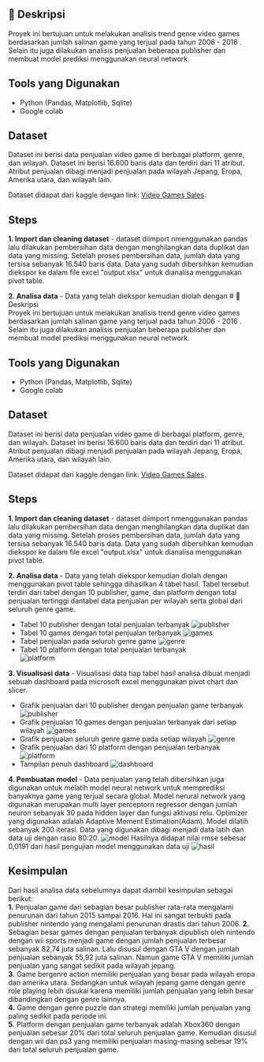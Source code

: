 ## 📌 Deskripsi  
Proyek ini bertujuan untuk melakukan analisis trend genre video games berdasarkan jumlah salinan game yang terjual pada tahun 2006 - 2016 . Selain itu juga dilakukan analisis penjualan beberapa publisher dan membuat model prediksi menggunakan neural network.  

## Tools yang Digunakan  
- Python (Pandas, Matplotlib, Sqlite)  
- Google colab

## Dataset  
Dataset ini berisi data penjualan video game di berbagai platform, genre, dan wilayah. Dataset ini berisi 16.600 baris data dan terdiri dari 11 atribut. Atribut penjualan dibagi menjadi penjualan pada wilayah Jepang, Eropa, Amerika utara, dan wilayah lain. 

Dataset didapat dari kaggle dengan link: [Video Games Sales](https://www.kaggle.com/datasets/anandshaw2001/video-game-sales/data).  

## Steps
**1. Import dan cleaning dataset** -  dataset diimport nmenggunakan pandas lalu dilakukan pembersihan data dengan menghilangkan data duplikat dan data yang missing. Setelah proses pembersihan data, jumlah data yang tersisa sebanyak 16.540 baris data. Data yang sudah dibersihkan kemudian diekspor ke dalam file excel "output.xlsx" untuk dianalisa menggunakan pivot table.

**2. Analisa data** -  Data yang telah diekspor kemudian diolah dengan # 📌 Deskripsi  
Proyek ini bertujuan untuk melakukan analisis trend genre video games berdasarkan jumlah salinan game yang terjual pada tahun 2006 - 2016 . Selain itu juga dilakukan analisis penjualan beberapa publisher dan membuat model prediksi menggunakan neural network.  

## Tools yang Digunakan  
- Python (Pandas, Matplotlib, Sqlite)  
- Google colab

## Dataset  
Dataset ini berisi data penjualan video game di berbagai platform, genre, dan wilayah. Dataset ini berisi 16.600 baris data dan terdiri dari 11 atribut. Atribut penjualan dibagi menjadi penjualan pada wilayah Jepang, Eropa, Amerika utara, dan wilayah lain. 

Dataset didapat dari kaggle dengan link: [Video Games Sales](https://www.kaggle.com/datasets/anandshaw2001/video-game-sales/data).  

## Steps
**1. Import dan cleaning dataset** -  dataset diimport nmenggunakan pandas lalu dilakukan pembersihan data dengan menghilangkan data duplikat dan data yang missing. Setelah proses pembersihan data, jumlah data yang tersisa sebanyak 16.540 baris data. Data yang sudah dibersihkan kemudian diekspor ke dalam file excel "output.xlsx" untuk dianalisa menggunakan pivot table.

**2. Analisa data** -  Data yang telah diekspor kemudian diolah dengan menggunakan pivot table sehingga dihasilkan 4 tabel hasil. Tabel tersebut terdiri dari tabel dengan 10 publisher, game, dan platform dengan total penjualan tertinggi dantabel data penjualan per wilayah serta global dari seluruh genre game.
* Tabel 10 publisher dengan total penjualan terbanyak
![publisher](video%20game%20sales/images/1.png)
* Tabel 10 games dengan total penjualan terbanyak 
![games](video%20game%20sales/images/2.png)
* Tabel penjualan pada seluruh genre game
![genre](video%20game%20sales/images/3.png)
* Tabel 10 platform dengan total penjualan terbanyak  
![platform](video%20game%20sales/images/4.png)

**3. Visualisasi data** - Visualisasi data tiap tabel hasil analisa dibuat menjadi sebuah dashboard pada microsoft excel menggunakan pivot chart dan slicer.
* Grafik penjualan dari 10 publisher dengan penjualan game terbanyak
![publisher](video%20game%20sales/images/51.png)
* Grafik penjualan 10 games dengan penjualan terbanyak dari setiap wilayah
![games](video%20game%20sales/images/52.png)
* Grafik penjualan seluruh genre game pada setiap wilayah
![genre](video%20game%20sales/images/53.png)
* Grafik penjualan dari 10 platform dengan penjualan terbanyak
![platform](video%20game%20sales/images/54.png)
* Tampilan penuh dashboard
![dashboard](video%20game%20sales/images/5.png)

**4. Pembuatan model** - Data penjualan yang telah dibersihkan juga digunakan untuk melatih model neural network untuk memprediksi banyaknya game yang terjual secara global. Model nerural network yang digunakan merupakan multi layer perceptorn regressor dengan jumlah neuron sebanyak 30 pada hidden layer dan fungsi aktivasi relu. Optimizer yang digunakan adalah Adaptive Moment Estimation(Adam). Model dilatih sebanyak 200 iterasi. Data yang digunakan dibagi menjadi data latih dan data uji dengan rasio 80:20. 
![model](video%20game%20sales/images/6.png)
Hasilnya didapat nilai rmse sebesar 0,0191 dari hasil pengujian model menggunakan data uji
![hasil](video%20game%20sales/images/7.png)

## Kesimpulan  
Dari hasil analisa data sebelumnya dapat diambil kesimpulan sebagai berikut:  
**1.** Penjualan game dari sebagian besar publisher rata-rata mengalami penurunan dari tahun 2015 sampai 2016. Hal ini sangat terbukti pada publisher nintendo yang mengalami penurunan drastis dari tahun 2006.
**2.** Sebagian besar games dengan penjualan terbanyak dipublish oleh nintendo dengan wii sports menjadi game dengan jumlah penjualan terbesar sebanyak 82,74 juta salinan. Lalu disusul dengan GTA V dengan jumlah penjualan sebanyak 55,92 juta salinan. Namun game GTA V memiliki jumlah penjualan yang sangat sedikit pada wilayah jepang.   
**3.** Game bergenre action memiliki penjualan yang besar pada wilayah eropa dan amerika utara. Sedangkan untuk wilayah jepang game dengan genre role playing lebih disukai karena memiliki jumlah penjualan yang lebih besar dibandingkan dengan genre lainnya.   
**4.** Game dengan genre puzzle dan strategi memiliki jumlah penjualan yang paling sedikit pada periode ini.  
**5.** Platform dengan penjualan game terbanyak adalah Xbox360 dengan penjualan sebesar 20% dari total seluruh penjualan game. Kemudian disusul dengan wii dan ps3 yang memiliki penjualan masing-masing sebesar 19% dari total seluruh penjualan game.